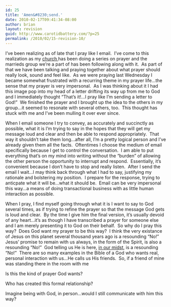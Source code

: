 ```yaml
---
id: 25
title: 'Amen&#8230;send.'
date: 2010-02-17T09:41:34-08:00
author: brian
layout: revision
guid: http://www.carotidbattery.com/?p=25
permalink: /2010/02/15-revision-10/
---
```

I&#8217;ve been realizing as of late that I pray like I email.  I&#8217;ve come to this realization as my <a title="Flood Church" href="http://www.diveintoflood.com/" target="_blank">church </a>has been doing a series on prayer and the marrieds group we&#8217;re a part of has been following along with it.  As part of that we have been talking and praying together about what prayer should really look, sound and feel like.  As we were praying last Wednesday I became somewhat frustrated with a recurring theme in my prayer life&#8230;the sense that my prayer is very impersonal.  As I was thinking about it I had this image pop into my head of a letter drifting its way up from me to God and I immediately thought &#8220;That&#8217;s it!&#8230;I pray like I&#8217;m sending a letter to God!&#8221;  We finished the prayer and I brought up the idea to the others in my group&#8230;it seemed to resonate with several others, too.  This thought has stuck with me and I&#8217;ve been mulling it over ever since.

When I email someone I try to convey, as accurately and succinctly as possible, what it is I&#8217;m trying to say in the hopes that they will get my message loud and clear and then be able to respond appropriately.  That way it shouldn&#8217;t take them long&#8230;after all, I&#8217;m a pretty logical person and I&#8217;ve already given them all the facts.  Oftentimes I choose the medium of email specifically because I get to control the conversation.  I am able to put everything that&#8217;s on my mind into writing without the &#8220;burden&#8221; of allowing the other person the opportunity to interrupt and respond.  Essentially, it&#8217;s convenient because I don&#8217;t have to stop and really listen.  After I send the email I wait&#8230;I may think back through what I had to say, justifying my rationale and bolstering my position.  I prepare for the response, trying to anticpate what it will be&#8230;what it should be.  Email can be very impersonal this way&#8230;a means of doing transactional business with as little human interaction as possible.

When I pray, I find myself going through what it is I want to say to God several times, as if trying to refine the prayer so that the message God gets is loud and clear.  By the time I give him the final version, it&#8217;s usually devoid of any heart&#8230;it&#8217;s as though I have transcribed a prayer for someone else and I am merely presenting it to God on their behalf.  So why do I pray this way?  Does God want my prayer to be this way?  I think the very existance of Jesus on this planet several thousand years ago is a resounding &#8220;No!&#8221;  Jesus&#8217; promise to remain with us always, in the form of the Spirit, is also a resounding &#8220;No!&#8221;  God telling us He is here, <a title="in our midst" href="http://bible.cc/matthew/18-20.htm" target="_blank">in our midst</a>, is a resounding &#8220;No!&#8221;  There are so many examples in the Bible of a God who wants real, personal interaction with us&#8230;He calls us His friends.  So, if a friend of mine was standing there in the room with me

Is this the kind of prayer God wants?

Who has created this formal relationship?

Imagine being with God, in person&#8230;would I still communicate with him this way?